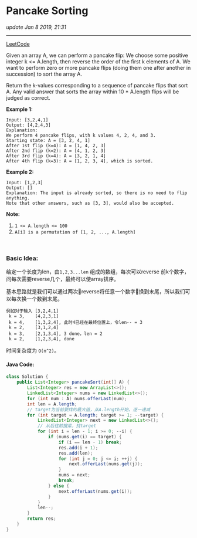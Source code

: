 # Pancake Sorting
_update Jan 8 2019, 21:31_

---
[LeetCode](https://leetcode.com/problems/pancake-sorting/)

Given an array A, we can perform a pancake flip: We choose some positive integer k <= A.length, then reverse the order of the first k elements of A.  We want to perform zero or more pancake flips (doing them one after another in succession) to sort the array A.

Return the k-values corresponding to a sequence of pancake flips that sort A.  Any valid answer that sorts the array within 10 * A.length flips will be judged as correct.

 

**Example 1:**

    Input: [3,2,4,1]
    Output: [4,2,4,3]
    Explanation: 
    We perform 4 pancake flips, with k values 4, 2, 4, and 3.
    Starting state: A = [3, 2, 4, 1]
    After 1st flip (k=4): A = [1, 4, 2, 3]
    After 2nd flip (k=2): A = [4, 1, 2, 3]
    After 3rd flip (k=4): A = [3, 2, 1, 4]
    After 4th flip (k=3): A = [1, 2, 3, 4], which is sorted. 

**Example 2:**

    Input: [1,2,3]
    Output: []
    Explanation: The input is already sorted, so there is no need to flip anything.
    Note that other answers, such as [3, 3], would also be accepted.
    

**Note:**

1. `1 <= A.length <= 100`
2. `A[i] is a permutation of [1, 2, ..., A.length]`

<br/>

### Basic Idea:
给定一个长度为len，由`1,2,3...len` 组成的数组，每次可以reverse 前k个数字，问每次需要reverse几个，最终可以使array排序。

基本思路就是我们可以通过两次reverse将任意一个数字换到末尾，所以我们可以每次换一个数到末尾。
```
例如对于输入 [3,2,4,1] 
 k = 3,    [4,2,3,1]
 k = 4,    [1,3,2,4], 此时4已经在最终位置上，令len-- = 3
 k = 2,    [3,1,2,4]
 k = 3,    [2,1,3,4], 3 done，len = 2
 k = 2,    [1,2,3,4], done
```
时间复杂度为 `O(n^2)`。

#### Java Code:
```java
class Solution {
    public List<Integer> pancakeSort(int[] A) {
        List<Integer> res = new ArrayList<>();
        LinkedList<Integer> nums = new LinkedList<>();
        for (int num : A) nums.offerLast(num);
        int len = A.length;
        // target为当前要找的最大值，从A.length开始，逐一递减
        for (int target = A.length; target >= 1; --target) {
            LinkedList<Integer> next = new LinkedList<>();
            // 从后往前搜索，找target
            for (int i = len - 1; i >= 0; --i) {
                if (nums.get(i) == target) {
                    if (i == len - 1) break;
                    res.add(i + 1);
                    res.add(len);
                    for (int j = 0; j <= i; ++j) {
                        next.offerLast(nums.get(j));
                    }
                    nums = next;
                    break;
                } else {
                    next.offerLast(nums.get(i));
                }
            }
            len--;
        }
        return res;
    }
}
```
